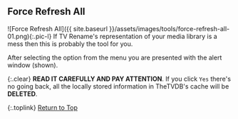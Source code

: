 <!-- START FORCE REFRESH ALL ----------------- -->
## Force Refresh All

![Force Refresh All]({{ site.baseurl }}/assets/images/tools/force-refresh-all-01.png){:.pic-l}
If TV&nbsp;Rename's representation of your media library is a mess then this is probably the tool for you.

After selecting the option from the menu you are presented with the alert window (shown).

{:.clear}
**READ IT CAREFULLY AND PAY ATTENTION**. If you click `Yes` there's no going back, all the locally stored information in TheTVDB's cache will be **DELETED**.

{:.toplink}
[Return to Top]()
<!-- END FORCE REFRESH ALL ------------------- -->
